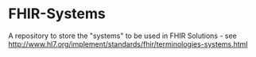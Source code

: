# FHIR-Systems
A repository to store the "systems" to be used in FHIR Solutions - see http://www.hl7.org/implement/standards/fhir/terminologies-systems.html
